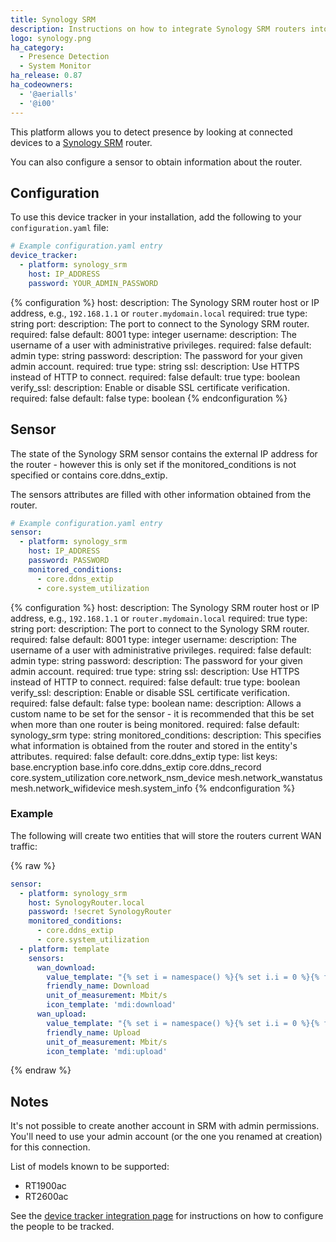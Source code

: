 ```yaml
---
title: Synology SRM
description: Instructions on how to integrate Synology SRM routers into Home Assistant.
logo: synology.png
ha_category:
  - Presence Detection
  - System Monitor
ha_release: 0.87
ha_codeowners:
  - '@aerialls'
  - '@i00'
---
```


This platform allows you to detect presence by looking at connected devices to a [Synology SRM](https://www.synology.com/en-us/srm) router.

You can also configure a sensor to obtain information about the router.

## Configuration

To use this device tracker in your installation, add the following to your `configuration.yaml` file:

```yaml
# Example configuration.yaml entry
device_tracker:
  - platform: synology_srm
    host: IP_ADDRESS
    password: YOUR_ADMIN_PASSWORD
```

{% configuration %}
host:
  description: The Synology SRM router host or IP address, e.g., `192.168.1.1` or `router.mydomain.local`
  required: true
  type: string
port:
  description: The port to connect to the Synology SRM router.
  required: false
  default: 8001
  type: integer
username:
  description: The username of a user with administrative privileges.
  required: false
  default: admin
  type: string
password:
  description: The password for your given admin account.
  required: true
  type: string
ssl:
  description: Use HTTPS instead of HTTP to connect.
  required: false
  default: true
  type: boolean
verify_ssl:
  description: Enable or disable SSL certificate verification.
  required: false
  default: false
  type: boolean
{% endconfiguration %}

## Sensor

The state of the Synology SRM sensor contains the external IP address for the router - however this is only set if the monitored_conditions is not specified or contains core.ddns_extip.

The sensors attributes are filled with other information obtained from the router.

```yaml
# Example configuration.yaml entry
sensor:
  - platform: synology_srm
    host: IP_ADDRESS
    password: PASSWORD
    monitored_conditions:
      - core.ddns_extip
      - core.system_utilization
```

{% configuration %}
host:
  description: The Synology SRM router host or IP address, e.g., `192.168.1.1` or `router.mydomain.local`
  required: true
  type: string
port:
  description: The port to connect to the Synology SRM router.
  required: false
  default: 8001
  type: integer
username:
  description: The username of a user with administrative privileges.
  required: false
  default: admin
  type: string
password:
  description: The password for your given admin account.
  required: true
  type: string
ssl:
  description: Use HTTPS instead of HTTP to connect.
  required: false
  default: true
  type: boolean
verify_ssl:
  description: Enable or disable SSL certificate verification.
  required: false
  default: false
  type: boolean
name:
  description: Allows a custom name to be set for the sensor - it is recommended that this be set when more than one router is being monitored. 
  required: false
  default: synology_srm
  type: string
monitored_conditions:
  description: This specifies what information is obtained from the router and stored in the entity's attributes.
  required: false
  default: core.ddns_extip
  type: list
  keys:
    base.encryption
    base.info
    core.ddns_extip
    core.ddns_record
    core.system_utilization
    core.network_nsm_device
    mesh.network_wanstatus
    mesh.network_wifidevice
    mesh.system_info
{% endconfiguration %}

### Example

The following will create two entities that will store the routers current WAN traffic:

{% raw %}
```yaml
sensor:
  - platform: synology_srm
    host: SynologyRouter.local
    password: !secret SynologyRouter
    monitored_conditions:
      - core.ddns_extip
      - core.system_utilization
  - platform: template
    sensors:
      wan_download:
        value_template: "{% set i = namespace() %}{% set i.i = 0 %}{% for item in states.sensor.synology_srm.attributes.core.system_utilization.network if item.device|regex_match('^(usbnet|ppp)', ignorecase=true) %}{% set i.i = i.i + item.rx %}{% endfor %}{{ ((i.i / 1024 / 1024) * 8)|round(2) }}"
        friendly_name: Download
        unit_of_measurement: Mbit/s
        icon_template: 'mdi:download'
      wan_upload:
        value_template: "{% set i = namespace() %}{% set i.i = 0 %}{% for item in states.sensor.synology_srm.attributes.core.system_utilization.network if item.device|regex_match('^(usbnet|ppp)', ignorecase=true) %}{% set i.i = i.i + item.tx %}{% endfor %}{{ ((i.i / 1024 / 1024) * 8)|round(2) }}"
        friendly_name: Upload
        unit_of_measurement: Mbit/s
        icon_template: 'mdi:upload'
```
{% endraw %}

## Notes

It's not possible to create another account in SRM with admin permissions. You'll need to use your admin account (or the one you renamed at creation) for this connection.

List of models known to be supported:

- RT1900ac
- RT2600ac

See the [device tracker integration page](/integrations/device_tracker/) for instructions on how to configure the people to be tracked.
